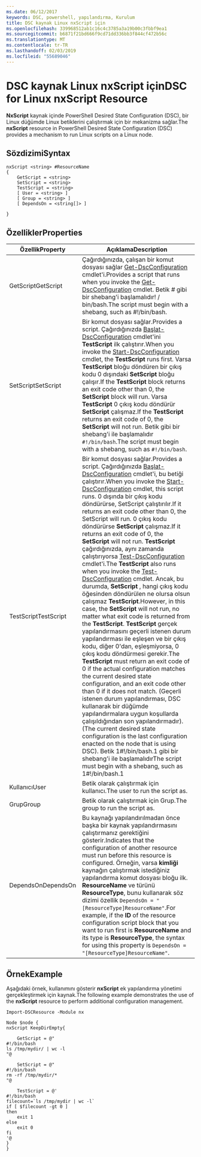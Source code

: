 ```yaml
---
ms.date: 06/12/2017
keywords: DSC, powershell, yapılandırma, Kurulum
title: DSC kaynak Linux nxScript için
ms.openlocfilehash: 339968512ab1c16c4c3785a3a19b00c3fbbf9ea1
ms.sourcegitcommit: b6871f21bd666f9cd71dd336bb3f844cf472b56c
ms.translationtype: MT
ms.contentlocale: tr-TR
ms.lasthandoff: 02/03/2019
ms.locfileid: "55689046"
---
```

# <a name="dsc-for-linux-nxscript-resource"></a><span data-ttu-id="33328-103">DSC kaynak Linux nxScript için</span><span class="sxs-lookup"><span data-stu-id="33328-103">DSC for Linux nxScript Resource</span></span>

<span data-ttu-id="33328-104">**NxScript** kaynak içinde PowerShell Desired State Configuration (DSC), bir Linux düğümde Linux betiklerini çalıştırmak için bir mekanizma sağlar.</span><span class="sxs-lookup"><span data-stu-id="33328-104">The **nxScript** resource in PowerShell Desired State Configuration (DSC) provides a mechanism to run Linux scripts on a Linux node.</span></span>

## <a name="syntax"></a><span data-ttu-id="33328-105">Sözdizimi</span><span class="sxs-lookup"><span data-stu-id="33328-105">Syntax</span></span>

```
nxScript <string> #ResourceName
{
    GetScript = <string>
    SetScript = <string>
    TestScript = <string>
    [ User = <string> ]
    [ Group = <string> ]
    [ DependsOn = <string[]> ]

}
```

## <a name="properties"></a><span data-ttu-id="33328-106">Özellikler</span><span class="sxs-lookup"><span data-stu-id="33328-106">Properties</span></span>

|  <span data-ttu-id="33328-107">Özellik</span><span class="sxs-lookup"><span data-stu-id="33328-107">Property</span></span> |  <span data-ttu-id="33328-108">Açıklama</span><span class="sxs-lookup"><span data-stu-id="33328-108">Description</span></span> |
|---|---|
| <span data-ttu-id="33328-109">GetScript</span><span class="sxs-lookup"><span data-stu-id="33328-109">GetScript</span></span>| <span data-ttu-id="33328-110">Çağırdığınızda, çalışan bir komut dosyası sağlar [Get-DscConfiguration](https://technet.microsoft.com/en-us/library/dn521625.aspx) cmdlet'i.</span><span class="sxs-lookup"><span data-stu-id="33328-110">Provides a script that runs when you invoke the [Get-DscConfiguration](https://technet.microsoft.com/en-us/library/dn521625.aspx) cmdlet.</span></span> <span data-ttu-id="33328-111">Betik # gibi bir shebang'i başlamalıdır! / bin/bash.</span><span class="sxs-lookup"><span data-stu-id="33328-111">The script must begin with a shebang, such as #!/bin/bash.</span></span>|
| <span data-ttu-id="33328-112">SetScript</span><span class="sxs-lookup"><span data-stu-id="33328-112">SetScript</span></span>| <span data-ttu-id="33328-113">Bir komut dosyası sağlar.</span><span class="sxs-lookup"><span data-stu-id="33328-113">Provides a script.</span></span> <span data-ttu-id="33328-114">Çağırdığınızda [Başlat-DscConfiguration](https://technet.microsoft.com/en-us/library/dn521623.aspx) cmdlet'ini **TestScript** ilk çalıştırır.</span><span class="sxs-lookup"><span data-stu-id="33328-114">When you invoke the [Start-DscConfiguration](https://technet.microsoft.com/en-us/library/dn521623.aspx) cmdlet, the **TestScript** runs first.</span></span> <span data-ttu-id="33328-115">Varsa **TestScript** bloğu döndüren bir çıkış kodu 0 dışındaki **SetScript** bloğu çalışır.</span><span class="sxs-lookup"><span data-stu-id="33328-115">If the **TestScript** block returns an exit code other than 0, the **SetScript** block will run.</span></span> <span data-ttu-id="33328-116">Varsa **TestScript** 0 çıkış kodu döndürür **SetScript** çalışmaz.</span><span class="sxs-lookup"><span data-stu-id="33328-116">If the **TestScript** returns an exit code of 0, the **SetScript** will not run.</span></span> <span data-ttu-id="33328-117">Betik gibi bir shebang'i ile başlamalıdır `#!/bin/bash`.</span><span class="sxs-lookup"><span data-stu-id="33328-117">The script must begin with a shebang, such as `#!/bin/bash`.</span></span>|
| <span data-ttu-id="33328-118">TestScript</span><span class="sxs-lookup"><span data-stu-id="33328-118">TestScript</span></span>| <span data-ttu-id="33328-119">Bir komut dosyası sağlar.</span><span class="sxs-lookup"><span data-stu-id="33328-119">Provides a script.</span></span> <span data-ttu-id="33328-120">Çağırdığınızda [Başlat-DscConfiguration](https://technet.microsoft.com/en-us/library/dn521623.aspx) cmdlet'i, bu betiği çalıştırır.</span><span class="sxs-lookup"><span data-stu-id="33328-120">When you invoke the [Start-DscConfiguration](https://technet.microsoft.com/en-us/library/dn521623.aspx) cmdlet, this script runs.</span></span> <span data-ttu-id="33328-121">0 dışında bir çıkış kodu döndürürse, SetScript çalıştırılır.</span><span class="sxs-lookup"><span data-stu-id="33328-121">If it returns an exit code other than 0, the SetScript will run.</span></span> <span data-ttu-id="33328-122">0 çıkış kodu döndürürse **SetScript** çalışmaz.</span><span class="sxs-lookup"><span data-stu-id="33328-122">If it returns an exit code of 0, the **SetScript** will not run.</span></span> <span data-ttu-id="33328-123">**TestScript** çağırdığınızda, aynı zamanda çalıştırıyorsa [Test-DscConfiguration](https://technet.microsoft.com/en-us/library/dn407382.aspx) cmdlet'i.</span><span class="sxs-lookup"><span data-stu-id="33328-123">The **TestScript** also runs when you invoke the [Test-DscConfiguration](https://technet.microsoft.com/en-us/library/dn407382.aspx) cmdlet.</span></span> <span data-ttu-id="33328-124">Ancak, bu durumda, **SetScript** , hangi çıkış kodu öğesinden döndürülen ne olursa olsun çalışmaz **TestScript**.</span><span class="sxs-lookup"><span data-stu-id="33328-124">However, in this case, the **SetScript** will not run, no matter what exit code is returned from the **TestScript**.</span></span> <span data-ttu-id="33328-125">**TestScript** gerçek yapılandırmasını geçerli istenen durum yapılandırması ile eşleşen ve bir çıkış kodu, diğer 0'dan, eşleşmiyorsa, 0 çıkış kodu döndürmesi gerekir.</span><span class="sxs-lookup"><span data-stu-id="33328-125">The **TestScript** must return an exit code of 0 if the actual configuration matches the current desired state configuration, and an exit code other than 0 if it does not match.</span></span> <span data-ttu-id="33328-126">(Geçerli istenen durum yapılandırması, DSC kullanarak bir düğümde yapılandırmalara uygun koşullarda çalışıldığından son yapılandırmadır).</span><span class="sxs-lookup"><span data-stu-id="33328-126">(The current desired state configuration is the last configuration enacted on the node that is using DSC).</span></span> <span data-ttu-id="33328-127">Betik 1#!/bin/bash.1 gibi bir shebang'i ile başlamalıdır</span><span class="sxs-lookup"><span data-stu-id="33328-127">The script must begin with a shebang, such as 1#!/bin/bash.1</span></span>|
| <span data-ttu-id="33328-128">Kullanıcı</span><span class="sxs-lookup"><span data-stu-id="33328-128">User</span></span>| <span data-ttu-id="33328-129">Betik olarak çalıştırmak için kullanıcı.</span><span class="sxs-lookup"><span data-stu-id="33328-129">The user to run the script as.</span></span>|
| <span data-ttu-id="33328-130">Grup</span><span class="sxs-lookup"><span data-stu-id="33328-130">Group</span></span>| <span data-ttu-id="33328-131">Betik olarak çalıştırmak için Grup.</span><span class="sxs-lookup"><span data-stu-id="33328-131">The group to run the script as.</span></span>|
| <span data-ttu-id="33328-132">DependsOn</span><span class="sxs-lookup"><span data-stu-id="33328-132">DependsOn</span></span> | <span data-ttu-id="33328-133">Bu kaynağı yapılandırılmadan önce başka bir kaynak yapılandırmasını çalıştırmanız gerektiğini gösterir.</span><span class="sxs-lookup"><span data-stu-id="33328-133">Indicates that the configuration of another resource must run before this resource is configured.</span></span> <span data-ttu-id="33328-134">Örneğin, varsa **kimliği** kaynağın çalıştırmak istediğiniz yapılandırma komut dosyası bloğu ilk. **ResourceName** ve türünü **ResourceType**, bunu kullanarak söz dizimi özellik `DependsOn = "[ResourceType]ResourceName"`.</span><span class="sxs-lookup"><span data-stu-id="33328-134">For example, if the **ID** of the resource configuration script block that you want to run first is **ResourceName** and its type is **ResourceType**, the syntax for using this property is `DependsOn = "[ResourceType]ResourceName"`.</span></span>|

## <a name="example"></a><span data-ttu-id="33328-135">Örnek</span><span class="sxs-lookup"><span data-stu-id="33328-135">Example</span></span>

<span data-ttu-id="33328-136">Aşağıdaki örnek, kullanımını gösterir **nxScript** ek yapılandırma yönetimi gerçekleştirmek için kaynak.</span><span class="sxs-lookup"><span data-stu-id="33328-136">The following example demonstrates the use of the **nxScript** resource to perform additional configuration management.</span></span>

```
Import-DSCResource -Module nx

Node $node {
nxScript KeepDirEmpty{

    GetScript = @"
#!/bin/bash
ls /tmp/mydir/ | wc -l
"@

    SetScript = @"
#!/bin/bash
rm -rf /tmp/mydir/*
"@

    TestScript = @'
#!/bin/bash
filecount=`ls /tmp/mydir | wc -l`
if [ $filecount -gt 0 ]
then
    exit 1
else
    exit 0
fi
'@
}
}
```